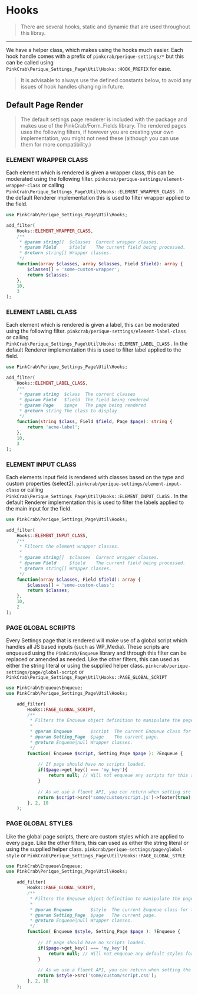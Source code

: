 # Hooks

> There are several hooks, static and dynamic that are used throughout this libray.

---

We have a helper class, which makes using the hooks much easier. Each hook handle comes with a prefix of `pinkcrab/perique-settings/*` but this can be called using `PinkCrab\Perique_Settings_Page\Util\Hooks::HOOK_PREFIX` for ease.

> It is advisable to always use the defined constants below, to avoid any issues of hook handles changing in future.

## Default Page Render

> The default settings page renderer is included with the package and makes use of the PinkCrab/Form_Fields library. The rendered pages uses the following filters, if however you are creating your own implementation, you might not need these (although you can use them for more compatibility.)

### ELEMENT WRAPPER CLASS

Each element which is rendered is given a wrapper class, this can be moderated using the following filter.
`pinkcrab/perique-settings/element-wrapper-class` or calling `PinkCrab\Perique_Settings_Page\Util\Hooks::ELEMENT_WRAPPER_CLASS` . In the default Renderer implementation this is used to filter wrapper applied to the field.

```php
use PinkCrab\Perique_Settings_Page\Util\Hooks;

add_filter(
    Hooks::ELEMENT_WRAPPER_CLASS, 
    /**
     * @param string[]  $classes  Current wrapper classes.
     * @param Field     $field    The current field being processed.
     * @return string[] Wrapper classes.
     */
    function(array $classes, array $classes, Field $field): array {
        $classes[] = 'some-custom-wrapper';
        return $classes;
    },
    10,
    3
);
```

### ELEMENT LABEL CLASS

Each element which is rendered is given a label, this can be moderated using the following filter.
`pinkcrab/perique-settings/element-label-class` or calling `PinkCrab\Perique_Settings_Page\Util\Hooks::ELEMENT_LABEL_CLASS` . In the default Renderer implementation this is used to filter label applied to the field.

```php
use PinkCrab\Perique_Settings_Page\Util\Hooks;

add_filter(
    Hooks::ELEMENT_LABEL_CLASS, 
    /**
     * @param string  $class  The current classes
     * @param Field   $field  The field being rendered
     * @param Page    $page   The page being rendered
     * @return string The class to display
     */
    function(string $class, Field $field, Page $page): string {
        return 'acme-label';
    },
    10,
    3
);
```

### ELEMENT INPUT CLASS

Each elements input field is rendered with classes based on the type and custom properties (select2).
`pinkcrab/perique-settings/element-input-class` or calling `PinkCrab\Perique_Settings_Page\Util\Hooks::ELEMENT_INPUT_CLASS` . In the default Renderer implementation this is used to filter the labels applied to the main input for the field.

```php
use PinkCrab\Perique_Settings_Page\Util\Hooks;

add_filter(
    Hooks::ELEMENT_INPUT_CLASS, 
    /**
     * Filters the element wrapper classes.
     *
     * @param string[]  $classes  Current wrapper classes.
     * @param Field     $field    The current field being processed.
     * @return string[] Wrapper classes.
     */
    function(array $classes, Field $field): array {
        $classes[] = 'some-custom-class';
        return $classes;
    },
    10,
    2
);
```

### PAGE GLOBAL SCRIPTS

Every Settings page that is rendered will make use of a global script which handles all JS based inputs (such as WP_Media). These scripts are enqueued using the `PinkCrab/Enqueue` library and through this filter can be replaced or amended as needed. Like the other filters, this can used as either the string literal or using the supplied helper class. `pinkcrab/perique-settings/page/global-script` or `PinkCrab\Perique_Settings_Page\Util\Hooks::PAGE_GLOBAL_SCRIPT`

```php
use PinkCrab\Enqueue\Enqueue;
use PinkCrab\Perique_Settings_Page\Util\Hooks;

    add_filter(
        Hooks::PAGE_GLOBAL_SCRIPT, 
        /**
		 * Filters the Enqueue object definition to manipulate the pages scripts
		 *
		 * @param Enqueue       $script  The current Enqueue class for the pages
		 * @param Setting_Page  $page    The current page.
		 * @return Enqueue|null Wrapper classes.
		 */
        function( Enqueue $script, Setting_Page $page ): ?Enqueue {
            
            // If page should have no scripts loaded.
            if($page->get_key() === 'my_key'){
                return null; // Will not enqueue any scripts for this specific page.
            }
            
            // As we use a fluent API, you can return when setting src (or any other properties.)
            return $script->src('some/custom/script.js')->footer(true); 
        }, 2, 10
    );
```


### PAGE GLOBAL STYLES

Like the global page scripts, there are custom styles which are applied to every page. Like the other filters, this can used as either the string literal or using the supplied helper class. `pinkcrab/perique-settings/page/global-style` or `PinkCrab\Perique_Settings_Page\Util\Hooks::PAGE_GLOBAL_STYLE`

```php
use PinkCrab\Enqueue\Enqueue;
use PinkCrab\Perique_Settings_Page\Util\Hooks;

    add_filter(
        Hooks::PAGE_GLOBAL_SCRIPT, 
        /**
		 * Filters the Enqueue object definition to manipulate the pages styles
		 *
		 * @param Enqueue       $style  The current Enqueue class for the pages
		 * @param Setting_Page  $page   The current page.
		 * @return Enqueue|null Wrapper classes.
		 */
        function( Enqueue $style, Setting_Page $page ): ?Enqueue {
            
            // If page should have no scripts loaded.
            if($page->get_key() === 'my_key'){
                return null; // Will not enqueue any default styles for this specific page.
            }
            
            // As we use a fluent API, you can return when setting the src (or any other properties.)
            return $style->src('some/custom/script.css'); 
        }, 2, 10
    );
```
